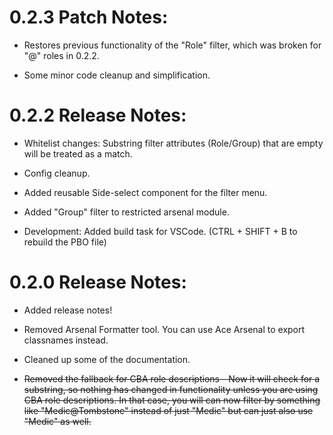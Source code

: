 # 0.2.3 Patch Notes:

- Restores previous functionality of the "Role" filter, which was broken for "@" roles in 0.2.2.

- Some minor code cleanup and simplification.

# 0.2.2 Release Notes:

- Whitelist changes: Substring filter attributes (Role/Group) that are empty will be treated as a match.

- Config cleanup.

- Added reusable Side-select component for the filter menu.

- Added "Group" filter to restricted arsenal module.

- Development: Added build task for VSCode. (CTRL + SHIFT + B to rebuild the PBO file)

# 0.2.0 Release Notes:

- Added release notes!

- Removed Arsenal Formatter tool. You can use Ace Arsenal to export classnames instead.

- Cleaned up some of the documentation.

- ~~Removed the fallback for CBA role descriptions - Now it will check for a substring, so nothing has changed in functionality unless you are using CBA role descriptions.
In that case, you will can now filter by something like "Medic@Tombstone" instead of just "Medic" but can just also use "Medic" as well.~~

